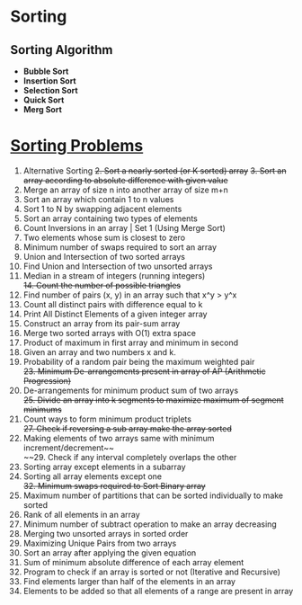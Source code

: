 # Sorting

## Sorting Algorithm
- **Bubble Sort**
- **Insertion Sort**
- **Selection Sort**
- **Quick Sort**
- **Merg Sort**
# [Sorting Problems](https://www.geeksforgeeks.org/array-data-structure/array-sorting/)
1. Alternative Sorting
~~2. Sort a nearly sorted (or K sorted) array~~
~~3. Sort an array according to absolute difference with given value~~
4. Merge an array of size n into another array of size m+n
5. Sort an array which contain 1 to n values
6. Sort 1 to N by swapping adjacent elements
7. Sort an array containing two types of elements
8. Count Inversions in an array | Set 1 (Using Merge Sort)
9. Two elements whose sum is closest to zero
10. Minimum number of swaps required to sort an array
11. Union and Intersection of two sorted arrays
12. Find Union and Intersection of two unsorted arrays
13. Median in a stream of integers (running integers)<br/>~~14. Count the number of possible triangles~~<br/>
15. Find number of pairs (x, y) in an array such that x^y > y^x
16. Count all distinct pairs with difference equal to k
17. Print All Distinct Elements of a given integer array
18. Construct an array from its pair-sum array
19. Merge two sorted arrays with O(1) extra space
20. Product of maximum in first array and minimum in second
21. Given an array and two numbers x and k.
22. Probability of a random pair being the maximum weighted pair<br/>~~23. Minimum De-arrangements present in array of AP (Arithmetic Progression)~~<br/>
24. De-arrangements for minimum product sum of two arrays<br/>
~~25. Divide an array into k segments to maximize maximum of segment minimums~~<br/>
26. Count ways to form minimum product triplets<br/>
~~27. Check if reversing a sub array make the array sorted~~<br/>
28. Making elements of two arrays same with minimum increment/decrement~~<br/>
~~29. Check if any interval completely overlaps the other
30. Sorting array except elements in a subarray
31. Sorting all array elements except one<br/>
~~32. Minimum swaps required to Sort Binary array~~<br/>
33. Maximum number of partitions that can be sorted individually to make sorted
34. Rank of all elements in an array
35. Minimum number of subtract operation to make an array decreasing
36. Merging two unsorted arrays in sorted order
37. Maximizing Unique Pairs from two arrays
38. Sort an array after applying the given equation
39. Sum of minimum absolute difference of each array element
40. Program to check if an array is sorted or not (Iterative and Recursive)
41. Find elements larger than half of the elements in an array
42. Elements to be added so that all elements of a range are present in array
